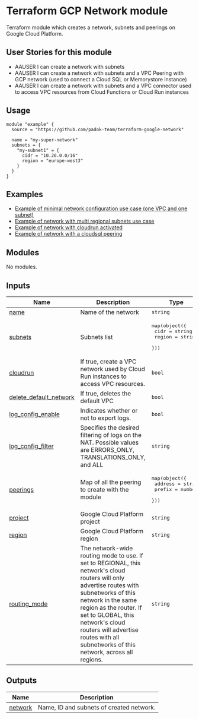 # Terraform GCP Network module

Terraform module which creates a network, subnets and peerings on Google Cloud Platform.

## User Stories for this module

- AAUSER I can create a network with subnets
- AAUSER I can create a network with subnets and a VPC Peering with GCP network (used to connect a Cloud SQL or Memorystore instance)
- AAUSER I can create a network with subnets and a VPC connector used to access VPC resources from Cloud Functions or Cloud Run instances

## Usage

```hcl
module "example" {
  source = "https://github.com/padok-team/terraform-google-network"

  name = "my-super-network"
  subnets = {
    "my-subnet1" = {
      cidr = "10.20.0.0/16"
      region = "europe-west3"
    }
  }
}
```

## Examples

- [Example of minimal network configuration use case (one VPC and one subnet)](examples/minimal_network_configuration/main.tf)
- [Example of network with multi regional subnets use case](examples/multi_regional_subnets/main.tf)
- [Example of network with cloudrun activated](examples/cloudrun/main.tf)
- [Example of network with a cloudsql peering](examples/cloudsql/main.tf)

<!-- BEGIN_TF_DOCS -->
## Modules

No modules.

## Inputs

| Name | Description | Type | Default | Required |
|------|-------------|------|---------|:--------:|
| <a name="input_name"></a> [name](#input\_name) | Name of the network | `string` | n/a | yes |
| <a name="input_subnets"></a> [subnets](#input\_subnets) | Subnets list | <pre>map(object({<br>    cidr   = string<br>    region = string<br>  }))</pre> | n/a | yes |
| <a name="input_cloudrun"></a> [cloudrun](#input\_cloudrun) | If true, create a VPC network used by Cloud Run instances to access VPC resources. | `bool` | `false` | no |
| <a name="input_delete_default_network"></a> [delete\_default\_network](#input\_delete\_default\_network) | If true, deletes the default VPC | `bool` | `false` | no |
| <a name="input_log_config_enable"></a> [log\_config\_enable](#input\_log\_config\_enable) | Indicates whether or not to export logs. | `bool` | `false` | no |
| <a name="input_log_config_filter"></a> [log\_config\_filter](#input\_log\_config\_filter) | Specifies the desired filtering of logs on the NAT. Possible values are ERRORS\_ONLY, TRANSLATIONS\_ONLY, and ALL | `string` | `"ERRORS_ONLY"` | no |
| <a name="input_peerings"></a> [peerings](#input\_peerings) | Map of all the peering to create with the module | <pre>map(object({<br>    address = string<br>    prefix = number<br>  }))</pre> | `{}` | no |
| <a name="input_project"></a> [project](#input\_project) | Google Cloud Platform project | `string` | `null` | no |
| <a name="input_region"></a> [region](#input\_region) | Google Cloud Platform region | `string` | `null` | no |
| <a name="input_routing_mode"></a> [routing\_mode](#input\_routing\_mode) | The network-wide routing mode to use. If set to REGIONAL, this network's cloud routers will only advertise routes with subnetworks of this network in the same region as the router. If set to GLOBAL, this network's cloud routers will advertise routes with all subnetworks of this network, across all regions. | `string` | `"REGIONAL"` | no |

## Outputs

| Name | Description |
|------|-------------|
| <a name="output_network"></a> [network](#output\_network) | Name, ID and subnets of created network. |
<!-- END_TF_DOCS -->
